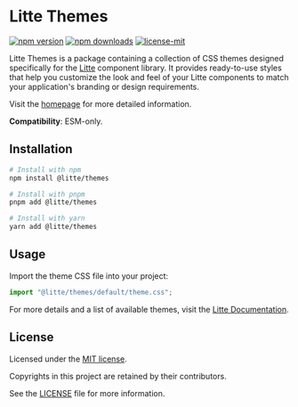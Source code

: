 # Litte Themes

[![npm version](https://img.shields.io/npm/v/@litte/themes)](https://www.npmjs.com/package/@litte/themes)
[![npm downloads](https://img.shields.io/npm/dm/@litte/themes)](https://www.npmjs.com/package/@litte/themes)
[![license-mit](https://img.shields.io/badge/License-MIT-greens.svg)][license-mit]

Litte Themes is a package containing a collection of CSS themes designed specifically for the
[Litte][litte-homepage] component library. It provides ready-to-use styles that help you customize
the look and feel of your Litte components to match your application's branding or design requirements.

Visit the [homepage][litte-homepage] for more detailed information.

**Compatibility**: ESM-only.

## Installation

```sh
# Install with npm
npm install @litte/themes

# Install with pnpm
pnpm add @litte/themes

# Install with yarn
yarn add @litte/themes
```

## Usage

Import the theme CSS file into your project:

```ts
import "@litte/themes/default/theme.css";
```

For more details and a list of available themes, visit the [Litte Documentation](https://litte.dev/docs).

## License

Licensed under the [MIT license][license-mit].

Copyrights in this project are retained by their contributors.

See the [LICENSE][license-mit] file for more information.

[litte-homepage]: https://litte.dev
[license-mit]: https://github.com/riipandi/litte/blob/main/LICENSE
[typescript]: https://www.typescriptlang.org
[lit]: https://lit.dev
